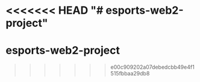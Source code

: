 <<<<<<< HEAD
"# esports-web2-project"
=======
# esports-web2-project
>>>>>>> e00c909202a07debedcbb49e4f1515fbbaa29db8
